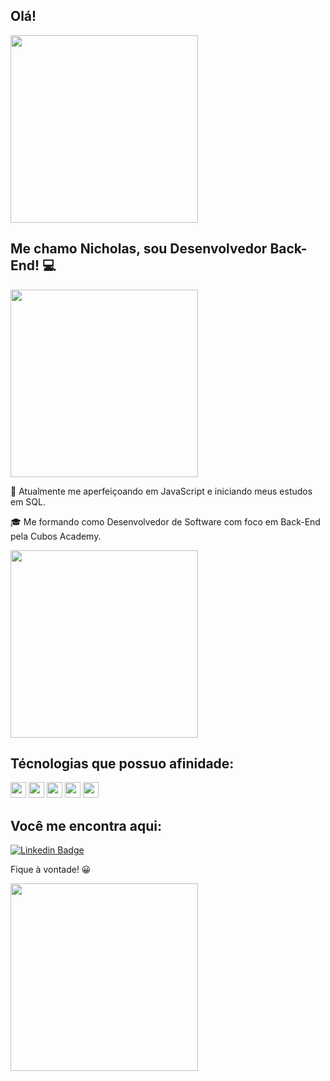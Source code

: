 ## Olá!

<img src=https://media.tenor.com/EY9-VyGowIMAAAAC/persona5-akira-kurusu.gif width="300">
 

## Me chamo Nicholas, sou Desenvolvedor Back-End! :computer:


 



<img src=https://media.tenor.com/YjyN4su14BkAAAAC/persona-futaba.gif width="300">

🌱 Atualmente me aperfeiçoando em JavaScript e iniciando meus estudos em SQL.

🎓 Me formando como Desenvolvedor de Software com foco em Back-End pela Cubos Academy.

<img src=https://media.tenor.com/0PxLpkv-3usAAAAC/persona5-ren-amamiya.gif width="300">


## Técnologias que possuo afinidade:

<img height=25 src="https://img.shields.io/badge/JavaScript-323330?style=for-the-badge&logo=javascript&logoColor=F7DF1E"> <img height=25 src="https://img.shields.io/badge/TypeScript-007ACC?style=for-the-badge&logo=typescript&logoColor=white"> <img height=25 src="https://img.shields.io/badge/Node%20js-339933?style=for-the-badge&logo=nodedotjs&logoColor=white"> <img height=25 src="https://img.shields.io/badge/Express%20js-000000?style=for-the-badge&logo=express&logoColor=white"> <img height=25 src="https://img.shields.io/badge/GitHub-100000?style=for-the-badge&logo=github&logoColor=white">




## Você me encontra aqui:

[![Linkedin Badge](https://img.shields.io/badge/-LinkedIn-blue?style=flat-square&logo=Linkedin&logoColor=white&link=LINK_LINKEDIN)](https://www.linkedin.com/in/nicholas-fortunato/)

Fique à vontade! 😀

<img src=https://media.tenor.com/Vl-pwtuiQbgAAAAC/take-your-time-persona-five.gif width="300">




<!--
**nicolasftk/nicolasftk** is a ✨ _special_ ✨ repository because its `README.md` (this file) appears on your GitHub profile.

Here are some ideas to get you started:

- 🔭 I’m currently working on ...
- 🌱 I’m currently learning ...
- 👯 I’m looking to collaborate on ...
- 🤔 I’m looking for help with ...
- 💬 Ask me about ...
- 📫 How to reach me: ...
- 😄 Pronouns: ...
- ⚡ Fun fact: ...
-->

